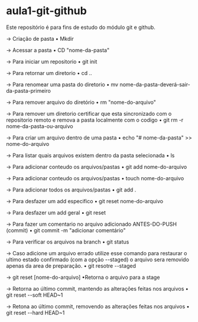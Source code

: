 # aula1-git-github
Este repositório é para fins de estudo do módulo git e github.


→ Criação de pasta
• Mkdir

→ Acessar a pasta
• CD "nome-da-pasta"

→ Para iniciar um repositorio
• git init

→ Para retornar um diretorio
• cd ..

→ Para renomear uma pasta do diretorio
• mv nome-da-pasta-deverá-sair-da-pasta-primeiro

→ Para remover arquivo do diretório
• rm "nome-do-arquivo"

→ Para remover um diretorio
certificar que esta sincronizado com o repositorio remoto e remova a pasta localmente com o codigo 
• git rm -r nome-da-pasta-ou-arquivo

→ Para criar um arquivo dentro de uma pasta
• echo "# nome-da-pasta" >> nome-do-arquivo

→ Para listar quais arquivos existem dentro da pasta selecionada
• ls

→ Para adicionar conteudo os arquivos/pastas
• git add nome-do-arquivo

→ Para adicionar conteudo os arquivos/pastas
• touch nome-do-arquivo

→ Para adicionar todos os arquivos/pastas
• git add .

→ Para desfazer um add especifico
• git reset nome-do-arquivo

→ Para desfazer um add geral
• git reset 

→ Para fazer um comentario no arquivo adicionado ANTES-DO-PUSH (commit)
• git commit -m "adicionar comentário"

→ Para verificar os arquivos na branch
• git status

→ Caso adicione um arquivo errado utilize esse comando para restaurar o ultimo estado confirmado (com a opção --staged) o arquivo sera removido apenas da area de preparação.
• git resotre --staged 

→ git reset [nome-do-arquivo]
•Retorna o arquivo para a stage

→ Retorna ao último commit, mantendo as alterações feitas nos arquivos
• git reset --soft HEAD~1

→ Retona ao último commit, removendo as alterações feitas nos arquivos
• git reset --hard HEAD~1

